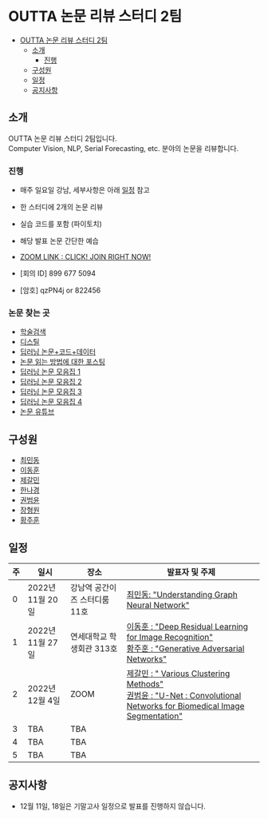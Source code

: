 # OUTTA 논문 리뷰 스터디 2팀


- [OUTTA 논문 리뷰 스터디 2팀](#OUTTA-논문-리뷰-스터디-2팀)
  - [소개](#소개)
    - [진행](#진행)
  - [구성원](#구성원)
  - [일정](#일정)
  - [공지사항](#공지사항)

## 소개

OUTTA 논문 리뷰 스터디 2팀입니다. <br>
Computer Vision, NLP, Serial Forecasting, etc. 분야의 논문을 리뷰합니다.

### 진행

- 매주 일요일 강남, 세부사항은 아래 [일정](#일정) 참고
- 한 스터디에 2개의 논문 리뷰
- 실습 코드를 포함 (파이토치)
- 해당 발표 논문 간단한 예습


- [ZOOM LINK : CLICK! JOIN RIGHT NOW!](https://snu-ac-kr.zoom.us/j/8996775094?pwd=akhCMDZPRnR3VisrcFNvU20rbFpUdz09)
- [회의 ID] 899 677 5094
- [암호] qzPN4j or 822456


### 논문 찾는 곳
- [학술검색](https://github.com/WittmannF/sort-google-scholar)
- [디스틸](https://distill.pub )
- [딥러닝 논문+코드+데이터](https://paperswithcode.com )
- [논문 읽는 방법에 대한 포스팅](https://facerain.club/how-to-read-paper-andrew )
- [딥러닝 논문 모음집 1](https://github.com/terryum/awesome-deep-learning-papers)
- [딥러닝 논문 모음집 2](https://www.notion.so/c3b3474d18ef4304b23ea360367a5137?v=5d763ad5773f44eb950f49de7d7671bd )
- [딥러닝 논문 모음집 3](https://pouncing-healer-4e5.notion.site/c720d1c861594747bad3e2077ef47c6e?v=9bd86147ada741b68f3871651d48107d )
- [딥러닝 논문 모음집 4](https://github.com/floodsung/Deep-Learning-Papers-Reading-Roadmap )
- [논문 유튜브](https://youtube.com/c/dongbinna )

## 구성원

- [최민동](https://github.com/orange-fritters)
- [이동훈](https://github.com/ddongee)
- [제갈민](https://github.com/gaallmin)
- [한나경](https://github.com/nkhan-sungshin)
- [권범윤](https://github.com/Dokko1)
- [장형원](https://github.com/HyeongWoen-Jang)
- [황주훈](https://github.com/jjjuhoon)


## 일정

| 주  | 일시            | 장소                | 발표자 및 주제                                                                                                                                                                                                  |
| --- |---------------|-------------------|-----------------------------------------------------------------------------------------------------------------------------------------------------------------------------------------------------------|
| 0   | 2022년 11월 20일 | 강남역 공간이즈 스터디룸 11호 | [최민동: "Understanding Graph Neural Network"](Nov_20/Understanding_Graph_Neural_Network.pdf)                                                                                                                |
| 1   | 2022년 11월 27일 | 연세대학교 학생회관 313호   | [이동훈 : "Deep Residual Learning for Image Recognition"](Nov_27/Deep_Residual_Learning_for_Image_Recognition.pdf)<br> [황주훈 : "Generative Adversarial Networks"](Nov_27/Generative_Adversarial_Networks.pdf) |
| 2   | 2022년 12월 4일  | ZOOM              | [제갈민 : " Various Clustering Methods"](Dec_4/U_Net_Convolutional_Networks_for_Biomedical_Image_Segmentation.pdf)<br> [권범윤 : "U-Net : Convolutional Networks for Biomedical Image Segmentation"](Dec_4/U_Net_Convolutional_Networks_for_Biomedical_Image_Segmentation.pdf)          |
| 3   | TBA           | TBA               |                                                                                                                                                                                                           |
| 4   | TBA           | TBA               |                                                                                                                                                                                                           |
| 5   | TBA           | TBA               |                                                                                                                                                                                                           |

## 공지사항

- 12월 11일, 18일은 기말고사 일정으로 발표를 진행하지 않습니다.
